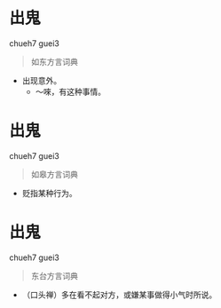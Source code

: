 # 出鬼
chueh7 guei3
> 如东方言词典
- 出现意外。
  - ～唻，有这种事情。

# 出鬼
chueh7 guei3
> 如皋方言词典
- 贬指某种行为。

# 出鬼
chueh7 guei3
> 东台方言词典
- （口头禅）多在看不起对方，或嫌某事做得小气时所说。
